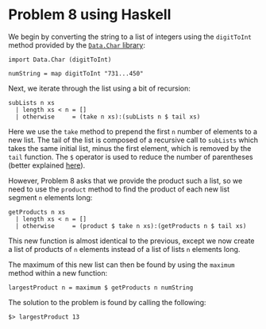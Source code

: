 # Problem 8 using Haskell 

We begin by converting the string to a list of integers using the `digitToInt` method provided by the [`Data.Char` library](https://hackage.haskell.org/package/base-4.7.0.2/docs/Data-Char.html): 

    import Data.Char (digitToInt)
    
    numString = map digitToInt "731...450" 

Next, we iterate through the list using a bit of recursion: 
 
    subLists n xs
      | length xs < n = []
      | otherwise     = (take n xs):(subLists n $ tail xs)
      
Here we use the `take` method to prepend the first `n` number of elements to a new list. The tail of the list is composed of a recursive call to `subLists` which takes the same initial list, minus the first element, which is removed by the `tail` function. The `$` operator is used to reduce the number of parentheses (better explained [here](http://stackoverflow.com/questions/940382/haskell-difference-between-dot-and-dollar-sign)). 

However, Problem 8 asks that we provide the product such a list, so we need to use the `product` method to find the product of each new list segment `n` elements long: 

    getProducts n xs
      | length xs < n = []
      | otherwise     = (product $ take n xs):(getProducts n $ tail xs)
  
This new function is almost identical to the previous, except we now create a list of products of `n` elements instead of a list of lists `n` elements long. 

The maximum of this new list can then be found by using the `maximum` method within a new function: 

    largestProduct n = maximum $ getProducts n numString
    
The solution to the problem is found by calling the following: 
 
    $> largestProduct 13 
    
